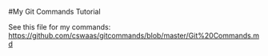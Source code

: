 #My Git Commands Tutorial

See this file for my commands:
https://github.com/cswaas/gitcommands/blob/master/Git%20Commands.md
